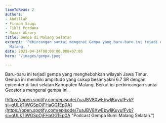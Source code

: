 ```yaml
---
timeToRead: 2
authors:
- Abdillah
- Firman Sauqi
- Fikli Perdana
- Nazar Abrory
title: Gempa di Malang Selatan
excerpt: 'Pebincangan santai mengenai Gempa yang baru-baru ini tejadi di laut selatan
  Malang. '
date: 2021-04-14T00:00:00.000+07:00
hero: "/images/gempa.jpeg"

---
```

Baru-baru ini terjadi gempa yang menghebohkan wilayah Jawa Timur. Gempa ini memiliki amplitudo yang cukup besar yakni 6.7 SR dengan epicenter di laut selatan Kabupaten Malang. Beikut ini perbincangan santai Geostoria mengenai gempa ini.

[https://open.spotify.com/episode/7uaJBV8XwEbwIjKuyufFvb?si=qULkTiWGSpOjFHaGG1Ep0A](https://open.spotify.com/episode/7uaJBV8XwEbwIjKuyufFvb?si=qULkTiWGSpOjFHaGG1Ep0A "Podcast Gempa Bumi Malang Selatan.")
